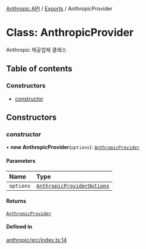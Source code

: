 [Anthropic API](../../) / [Exports](../modules) / AnthropicProvider

# Class: AnthropicProvider

Anthropic 제공업체 클래스

## Table of contents

### Constructors

- [constructor](AnthropicProvider#constructor)

## Constructors

### constructor

• **new AnthropicProvider**(`options`): [`AnthropicProvider`](AnthropicProvider)

#### Parameters

| Name | Type |
| :------ | :------ |
| `options` | [`AnthropicProviderOptions`](../interfaces/AnthropicProviderOptions) |

#### Returns

[`AnthropicProvider`](AnthropicProvider)

#### Defined in

[anthropic/src/index.ts:14](https://github.com/robotaio/robota/blob/c397724a2d06d66ad71d874519312f9bbb9b1d70/packages/anthropic/src/index.ts#L14)
